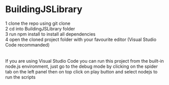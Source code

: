 # BuildingJSLibrary

1 clone the repo using git clone <br>
2 cd into BuildingJSLibrary folder <br>
3 run npm install to install all dependencies <br>
4 open the cloned project folder with your favourite editor (Visual Studio Code recommanded)<br><br><br>
If you are using Visual Studio Code you can run this project from the built-in node.js environment, just go to the debug mode by clicking on the spider tab on the left panel then on top click on play button and select nodejs to run the scripts

